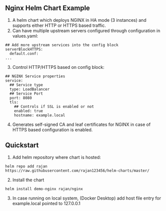 ## Nginx Helm Chart Example

1. A helm chart which deploys NGINX in HA mode (3 instances) and supports either HTTP or HTTPS based traffic.
2. Can have multiple upstream servers configured through configuration in values.yaml:

```
## Add more upstream services into the config block
serverBlockHTTPS:
  default.conf:
...
```

3. Control HTTP/HTTPS based on config block:
```
## NGINX Service properties
service:
  ## Service type
  type: LoadBalancer
  ## Service Port
  port: 8080
  tls:
    ## Controls if SSL is enabled or not
    enabled: true
    hostname: example.local
 ```
 
 4. Generates self-signed CA and leaf certificates for NGINX in case of HTTPS based configuration is enabled.

## Quickstart

1. Add helm repository where chart is hosted:
```
helm repo add rajan https://raw.githubusercontent.com/rajan123456/helm-charts/master/
```
2. Install the chart
```
helm install demo-nginx rajan/nginx
```
3. In case running on local system, (Docker Desktop) add host file entry for example.local pointed to 127.0.0.1
